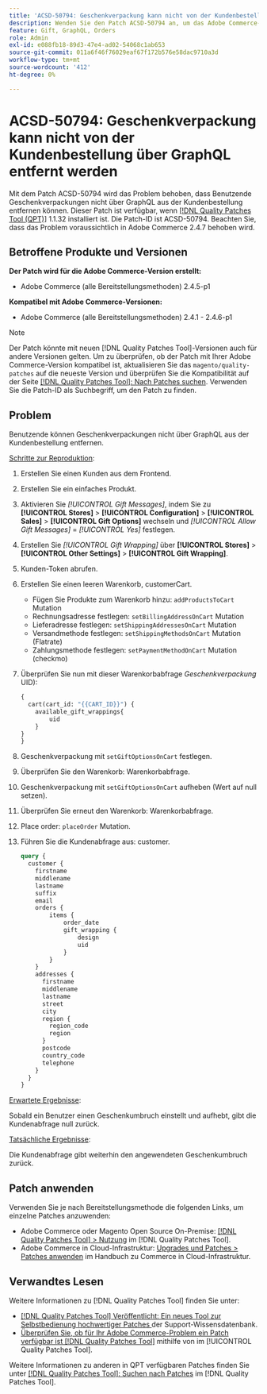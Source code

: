 ```yaml
---
title: 'ACSD-50794: Geschenkverpackung kann nicht von der Kundenbestellung über GraphQL entfernt werden'
description: Wenden Sie den Patch ACSD-50794 an, um das Adobe Commerce-Problem zu beheben, bei dem Benutzende Geschenkverpackungen nicht über GraphQL aus der Kundenbestellung entfernen können.
feature: Gift, GraphQL, Orders
role: Admin
exl-id: e088fb18-89d3-47e4-ad02-54068c1ab653
source-git-commit: 011a6f46f76029eaf67f172b576e58dac9710a3d
workflow-type: tm+mt
source-wordcount: '412'
ht-degree: 0%

---
```


# ACSD-50794: Geschenkverpackung kann nicht von der Kundenbestellung über GraphQL entfernt werden

Mit dem Patch ACSD-50794 wird das Problem behoben, dass Benutzende Geschenkverpackungen nicht über GraphQL aus der Kundenbestellung entfernen können. Dieser Patch ist verfügbar, wenn [[!DNL Quality Patches Tool (QPT)]](https://experienceleague.adobe.com/de/docs/commerce-operations/tools/quality-patches-tool/quality-patches-tool-to-self-serve-quality-patches) 1.1.32 installiert ist. Die Patch-ID ist ACSD-50794. Beachten Sie, dass das Problem voraussichtlich in Adobe Commerce 2.4.7 behoben wird.

## Betroffene Produkte und Versionen

**Der Patch wird für die Adobe Commerce-Version erstellt:**

* Adobe Commerce (alle Bereitstellungsmethoden) 2.4.5-p1

**Kompatibel mit Adobe Commerce-Versionen:**

* Adobe Commerce (alle Bereitstellungsmethoden) 2.4.1 - 2.4.6-p1

>[!NOTE]
>
>Der Patch könnte mit neuen [!DNL Quality Patches Tool]-Versionen auch für andere Versionen gelten. Um zu überprüfen, ob der Patch mit Ihrer Adobe Commerce-Version kompatibel ist, aktualisieren Sie das `magento/quality-patches` auf die neueste Version und überprüfen Sie die Kompatibilität auf der Seite [[!DNL Quality Patches Tool]: Nach Patches suchen](https://experienceleague.adobe.com/tools/commerce-quality-patches/index.html?lang=de). Verwenden Sie die Patch-ID als Suchbegriff, um den Patch zu finden.

## Problem

Benutzende können Geschenkverpackungen nicht über GraphQL aus der Kundenbestellung entfernen.

<u>Schritte zur Reproduktion</u>:

1. Erstellen Sie einen Kunden aus dem Frontend.
1. Erstellen Sie ein einfaches Produkt.
1. Aktivieren Sie *[!UICONTROL Gift Messages]*, indem Sie zu **[!UICONTROL Stores]** > **[!UICONTROL Configuration]** > **[!UICONTROL Sales]** > **[!UICONTROL Gift Options]** wechseln und *[!UICONTROL Allow Gift Messages]* = *[!UICONTROL Yes]* festlegen.
1. Erstellen Sie *[!UICONTROL Gift Wrapping]* über **[!UICONTROL Stores]** > **[!UICONTROL Other Settings]** > **[!UICONTROL Gift Wrapping]**.
1. Kunden-Token abrufen.
1. Erstellen Sie einen leeren Warenkorb, customerCart.
   * Fügen Sie Produkte zum Warenkorb hinzu: `addProductsToCart` Mutation
   * Rechnungsadresse festlegen: `setBillingAddressOnCart` Mutation
   * Lieferadresse festlegen: `setShippingAddressesOnCart` Mutation
   * Versandmethode festlegen: `setShippingMethodsOnCart` Mutation (Flatrate)
   * Zahlungsmethode festlegen: `setPaymentMethodOnCart` Mutation (checkmo)
1. Überprüfen Sie nun mit dieser Warenkorbabfrage *Geschenkverpackung* UID):

   ```GraphQL
   {
     cart(cart_id: "{{CART_ID}}") {
       available_gift_wrappings{
           uid
       }
   }
   }
   ```

1. Geschenkverpackung mit `setGiftOptionsOnCart` festlegen.
1. Überprüfen Sie den Warenkorb: Warenkorbabfrage.
1. Geschenkverpackung mit `setGiftOptionsOnCart` aufheben (Wert auf null setzen).
1. Überprüfen Sie erneut den Warenkorb: Warenkorbabfrage.
1. Place order: `placeOrder` Mutation.
1. Führen Sie die Kundenabfrage aus: customer.

   ```GraphQL
   query {
     customer {
       firstname
       middlename
       lastname
       suffix
       email
       orders {
           items {
               order_date
               gift_wrapping {
                   design
                   uid
               }
           }
       }
       addresses {
         firstname
         middlename
         lastname
         street
         city
         region {
           region_code
           region
         }
         postcode
         country_code
         telephone
       }
     }
   }
   ```

<u>Erwartete Ergebnisse</u>:

Sobald ein Benutzer einen Geschenkumbruch einstellt und aufhebt, gibt die Kundenabfrage null zurück.

<u>Tatsächliche Ergebnisse</u>:

Die Kundenabfrage gibt weiterhin den angewendeten Geschenkumbruch zurück.

## Patch anwenden

Verwenden Sie je nach Bereitstellungsmethode die folgenden Links, um einzelne Patches anzuwenden:

* Adobe Commerce oder Magento Open Source On-Premise: [[!DNL Quality Patches Tool] > Nutzung](/help/tools/quality-patches-tool/usage.md) im [!DNL Quality Patches Tool].
* Adobe Commerce in Cloud-Infrastruktur: [Upgrades und Patches > Patches anwenden](https://experienceleague.adobe.com/docs/commerce-cloud-service/user-guide/develop/upgrade/apply-patches.html?lang=de) im Handbuch zu Commerce in Cloud-Infrastruktur.

## Verwandtes Lesen

Weitere Informationen zu [!DNL Quality Patches Tool] finden Sie unter:

* [[!DNL Quality Patches Tool] Veröffentlicht: Ein neues Tool zur Selbstbedienung hochwertiger Patches ](https://experienceleague.adobe.com/de/docs/commerce-operations/tools/quality-patches-tool/quality-patches-tool-to-self-serve-quality-patches) der Support-Wissensdatenbank.
* [Überprüfen Sie, ob für Ihr Adobe Commerce-Problem ein Patch verfügbar ist [!DNL Quality Patches Tool]](/help/tools/quality-patches-tool/patches-available-in-qpt/check-patch-for-magento-issue-with-magento-quality-patches.md) mithilfe von im [!UICONTROL Quality Patches Tool].


Weitere Informationen zu anderen in QPT verfügbaren Patches finden Sie unter [[!DNL Quality Patches Tool]: Suchen nach Patches](https://experienceleague.adobe.com/tools/commerce-quality-patches/index.html?lang=de) im [!DNL Quality Patches Tool].
